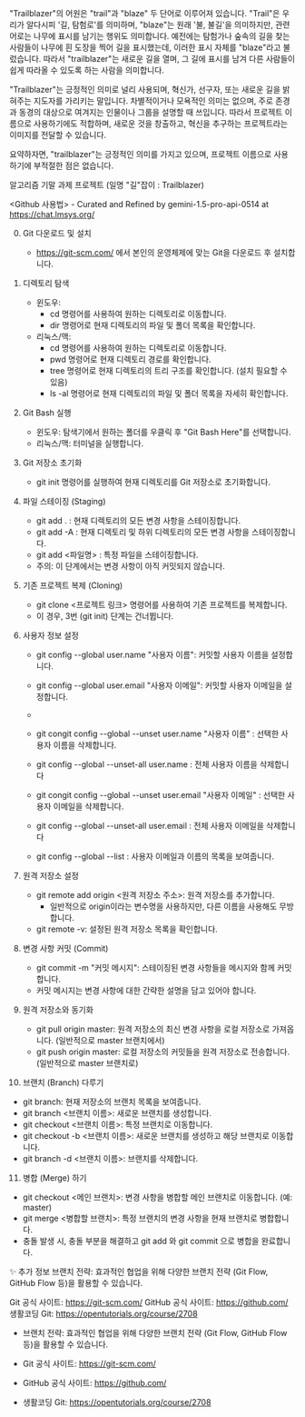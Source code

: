 "Trailblazer"의 어원은 "trail"과 "blaze" 두 단어로 이루어져 있습니다. "Trail"은 우리가 알다시피 '길, 탐험로'를 의미하며, "blaze"는 원래 '불, 불길'을 의미하지만, 관련어로는 나무에 표시를 남기는 행위도 의미합니다. 예전에는 탐험가나 숲속의 길을 찾는 사람들이 나무에 흰 도장을 찍어 길을 표시했는데, 이러한 표시 자체를 "blaze"라고 불렀습니다. 따라서 "trailblazer"는 새로운 길을 열며, 그 길에 표시를 남겨 다른 사람들이 쉽게 따라올 수 있도록 하는 사람을 의미합니다.

"Trailblazer"는 긍정적인 의미로 널리 사용되며, 혁신가, 선구자, 또는 새로운 길을 밝혀주는 지도자를 가리키는 말입니다. 차별적이거나 모욕적인 의미는 없으며, 주로 존경과 동경의 대상으로 여겨지는 인물이나 그룹을 설명할 때 쓰입니다. 따라서 프로젝트 이름으로 사용하기에도 적합하며, 새로운 것을 창출하고, 혁신을 추구하는 프로젝트라는 이미지를 전달할 수 있습니다.

요약하자면, "trailblazer"는 긍정적인 의미를 가지고 있으며, 프로젝트 이름으로 사용하기에 부적절한 점은 없습니다.

알고리즘 기말 과제 프로젝트 (일명 "길"잡이 : Trailblazer)

<Github 사용법> - Curated and Refined by gemini-1.5-pro-api-0514 at https://chat.lmsys.org/


0. Git 다운로드 및 설치
   - https://git-scm.com/ 에서 본인의 운영체제에 맞는 Git을 다운로드 후 설치합니다.

1. 디렉토리 탐색
   - 윈도우: 
      - cd 명령어를 사용하여 원하는 디렉토리로 이동합니다.
      - dir 명령어로 현재 디렉토리의 파일 및 폴더 목록을 확인합니다.
   - 리눅스/맥:
      - cd 명령어를 사용하여 원하는 디렉토리로 이동합니다.
      - pwd 명령어로 현재 디렉토리 경로를 확인합니다.
      - tree 명령어로 현재 디렉토리의 트리 구조를 확인합니다. (설치 필요할 수 있음)
      - ls -al 명령어로 현재 디렉토리의 파일 및 폴더 목록을 자세히 확인합니다.

2. Git Bash 실행
   - 윈도우: 탐색기에서 원하는 폴더를 우클릭 후 "Git Bash Here"를 선택합니다.
   - 리눅스/맥: 터미널을 실행합니다.

3. Git 저장소 초기화
   - git init 명령어를 실행하여 현재 디렉토리를 Git 저장소로 초기화합니다.

4. 파일 스테이징 (Staging)
   - git add . : 현재 디렉토리의 모든 변경 사항을 스테이징합니다.
   - git add -A : 현재 디렉토리 및 하위 디렉토리의 모든 변경 사항을 스테이징합니다.
   - git add <파일명> : 특정 파일을 스테이징합니다. 
   - 주의: 이 단계에서는 변경 사항이 아직 커밋되지 않습니다.

5. 기존 프로젝트 복제 (Cloning)
   - git clone <프로젝트 링크> 명령어를 사용하여 기존 프로젝트를 복제합니다. 
   - 이 경우, 3번 (git init) 단계는 건너뜁니다.

6. 사용자 정보 설정
   - git config --global user.name "사용자 이름": 커밋할 사용자 이름을 설정합니다.
   - git config --global user.email "사용자 이메일": 커밋할 사용자 이메일을 설정합니다.
   - 
   - git congit config --global --unset user.name "사용자 이름" : 선택한 사용자 이름을 삭제합니다.
   - git config --global --unset-all user.name : 전체 사용자 이름을 삭제합니다
   - git congit config --global --unset user.email "사용자 이메일" : 선택한 사용자 이메일을 삭제합니다.
   - git config --global --unset-all user.email : 전체 사용자 이메일을 삭제합니다
  
   - git config --global --list : 사용자 이메일과 이름의 목록을 보여줍니다.

7. 원격 저장소 설정
   - git remote add origin <원격 저장소 주소>: 원격 저장소를 추가합니다. 
      - 일반적으로 origin이라는 변수명을 사용하지만, 다른 이름을 사용해도 무방합니다.
   - git remote -v: 설정된 원격 저장소 목록을 확인합니다.

8. 변경 사항 커밋 (Commit)
   - git commit -m "커밋 메시지": 스테이징된 변경 사항들을 메시지와 함께 커밋합니다. 
   - 커밋 메시지는 변경 사항에 대한 간략한 설명을 담고 있어야 합니다.

9. 원격 저장소와 동기화
   - git pull origin master: 원격 저장소의 최신 변경 사항을 로컬 저장소로 가져옵니다. (일반적으로 master 브랜치에서)
   - git push origin master: 로컬 저장소의 커밋들을 원격 저장소로 전송합니다. (일반적으로 master 브랜치로)

10. 브랜치 (Branch) 다루기
   - git branch: 현재 저장소의 브랜치 목록을 보여줍니다.
   - git branch <브랜치 이름>: 새로운 브랜치를 생성합니다.
   - git checkout <브랜치 이름>: 특정 브랜치로 이동합니다.
   - git checkout -b <브랜치 이름>: 새로운 브랜치를 생성하고 해당 브랜치로 이동합니다.
   - git branch -d <브랜치 이름>: 브랜치를 삭제합니다.

11. 병합 (Merge) 하기
   - git checkout <메인 브랜치>: 변경 사항을 병합할 메인 브랜치로 이동합니다. (예: master)
   - git merge <병합할 브랜치>:  특정 브랜치의 변경 사항을 현재 브랜치로 병합합니다. 
   - 충돌 발생 시, 충돌 부분을 해결하고 git add 와 git commit 으로 병합을 완료합니다. 


✨ 추가 정보
브랜치 전략: 효과적인 협업을 위해 다양한 브랜치 전략 (Git Flow, GitHub Flow 등)을 활용할 수 있습니다.

Git 공식 사이트: https://git-scm.com/
GitHub 공식 사이트: https://github.com/
생활코딩 Git: https://opentutorials.org/course/2708

* 브랜치 전략: 효과적인 협업을 위해 다양한 브랜치 전략 (Git Flow, GitHub Flow 등)을 활용할 수 있습니다.

* Git 공식 사이트: https://git-scm.com/
* GitHub 공식 사이트: https://github.com/
* 생활코딩 Git: https://opentutorials.org/course/2708
